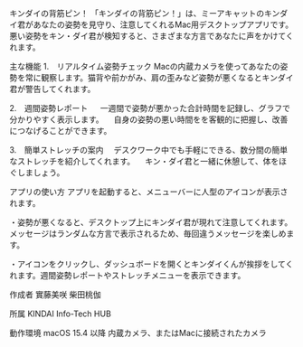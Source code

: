 キンダイの背筋ピン！
「キンダイの背筋ピン！」は、ミーアキャットのキンダイ君があなたの姿勢を見守り、注意してくれるMac用デスクトップアプリです。
悪い姿勢をキン・ダイ君が検知すると、さまざまな方言であなたに声をかけてくれます。

主な機能
1.　リアルタイム姿勢チェック
    Macの内蔵カメラを使ってあなたの姿勢を常に観察します。猫背や前かがみ、肩の歪みなど姿勢が悪くなるとキンダイ君が警告してくれます。

2.　週間姿勢レポート
　  一週間で姿勢が悪かった合計時間を記録し、グラフで分かりやすく表示します。
  　自身の姿勢の悪い時間をを客観的に把握し、改善につなげることができます。

3.　簡単ストレッチの案内
  　デスクワーク中でも手軽にできる、数分間の簡単なストレッチを紹介してくれます。
  　キン・ダイ君と一緒に休憩して、体をほぐしましょう。

アプリの使い方
アプリを起動すると、メニューバーに人型のアイコンが表示されます。

・姿勢が悪くなると、デスクトップ上にキンダイ君が現れて注意してくれます。メッセージはランダムな方言で表示されるため、毎回違うメッセージを楽しめます。

・アイコンをクリックし、ダッシュボードを開くとキンダイくんが挨拶をしてくれます。週間姿勢レポートやストレッチメニューを表示できます。

作成者
實藤美咲
柴田桃伽

所属
KINDAI Info-Tech HUB

動作環境
macOS 15.4 以降
内蔵カメラ、またはMacに接続されたカメラ


